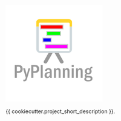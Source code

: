 ![{{ cookiecutter.project_name }}](./{{cookiecutter.project_slug}}/data/{{cookiecutter.project_slug}}.png)

{{ cookiecutter.project_short_description }}.

